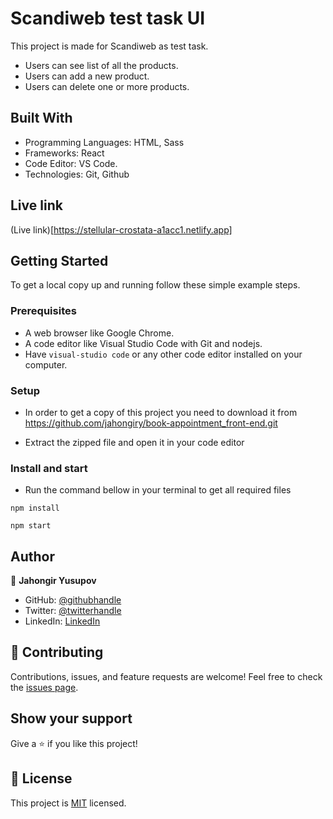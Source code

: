 # Scandiweb test task UI

This project is made for Scandiweb as test task.

- Users can see list of all the products.
- Users can add a new product.
- Users can delete one or more products.

## Built With

- Programming Languages: HTML, Sass
- Frameworks: React
- Code Editor: VS Code.
- Technologies: Git, Github

## Live link

(Live link)[https://stellular-crostata-a1acc1.netlify.app]

## Getting Started

To get a local copy up and running follow these simple example steps.

### Prerequisites

- A web browser like Google Chrome.
- A code editor like Visual Studio Code with Git and nodejs.
- Have `visual-studio code` or any other code editor installed on your computer.

### Setup

- In order to get a copy of this project you need to download it from https://github.com/jahongiry/book-appointment_front-end.git

- Extract the zipped file and open it in your code editor

### Install and start

- Run the command bellow in your terminal to get all required files

```
npm install
```

```
npm start
```

## Author

👤 **Jahongir Yusupov**

- GitHub: [@githubhandle](https://github.com/jahongiry)
- Twitter: [@twitterhandle](https://twitter.com/jahongir13)
- LinkedIn: [LinkedIn](https://www.linkedin.com/in/jahngir-yusupov/)

## 🤝 Contributing

Contributions, issues, and feature requests are welcome!
Feel free to check the [issues page](../../issues/).

## Show your support

Give a ⭐️ if you like this project!

## 📝 License

This project is [MIT](https://github.com/jahongiry/book-appointment_front-end/blob/Dev/LICENCE) licensed.
